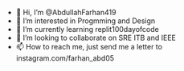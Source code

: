 - 👋 Hi, I’m @AbdullahFarhan419
- 👀 I’m interested in Progmming and Design
- 🌱 I’m currently learning replit100dayofcode
- 💞️ I’m looking to collaborate on SRE ITB and IEEE
- 📫 How to reach me, just send me a letter to instagram.com/farhan_abd05

<!---
AbdullahFarhan419/AbdullahFarhan419 is a ✨ special ✨ repository because its `README.md` (this file) appears on your GitHub profile.
You can click the Preview link to take a look at your changes.
--->
